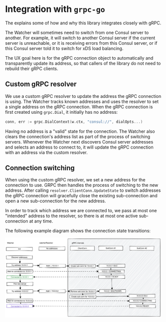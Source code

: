 # Integration with `grpc-go`

The explains some of how and why this library integrates closely with gRPC.

The Watcher will sometimes need to switch from one Consul server to another. For example, it will
switch to another Consul server if the current server is unreachable, or it is receiving errors
from this Consul server, or if this Consul server told it to switch for xDS load balancing.

The UX goal here is for the gRPC connection object to automatically and transparently update its
address, so that callers of the library do not need to rebuild their gRPC clients.

## Custom gRPC resolver

We use a custom gRPC resolver to update the address the gRPC connection is using. 
The Watcher tracks known addresses and uses the resolver to set a single address on the gRPC connection.
When the gRPC connection is first created using `grpc.Dial`, it initially has no address:

```go
conn, err := grpc.DialContext(w.ctx, "consul://", dialOpts...)
```

Having no address is a "valid" state for the connection. The Watcher also clears the connection's
address list as part of the process of switching servers. Whenever the Watcher next discovers Consul
server addresses and selects an address to connect to, it will update the gRPC connection with an
address via the custom resolver.

## Connection switching

When using the custom gRPC resolver, we set a new address for the connection to use. GRPC then
handles the process of switching to the new address. After calling `resolver.ClientConn.UpdateState` 
to switch addresses the gRPC connection will gracefully close the existing sub-connection and open 
a new sub-connection for the new address.

In order to track which address we are connected to, we pass at most one "intended" address to the resolver,
so there is at most one active sub-connection at any time.

The following example diagram shows the connection state transitions:

![Connection Flow Diagram](conn-state-example.excalidraw.svg)

